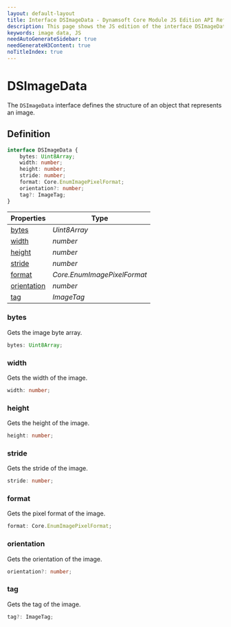 ```yaml
---
layout: default-layout
title: Interface DSImageData - Dynamsoft Core Module JS Edition API Reference
description: This page shows the JS edition of the interface DSImageData in Dynamsoft Core Module.
keywords: image data, JS
needAutoGenerateSidebar: true
needGenerateH3Content: true
noTitleIndex: true
---
```


# DSImageData

The `DSImageData` interface defines the structure of an object that represents an image.

## Definition

```typescript
interface DSImageData {
    bytes: Uint8Array;
    width: number;
    height: number;
    stride: number;
    format: Core.EnumImagePixelFormat;
    orientation?: number;
    tag?: ImageTag;
} 
```

| Properties            | Type |
|----------------------|-------------|
| [bytes](#bytes) | *Uint8Array* |
| [width](#width) | *number* |
| [height](#height) | *number* |
| [stride](#stride) | *number* |
| [format](#format) | *Core.EnumImagePixelFormat* |
| [orientation](#orientation) | *number* |
| [tag](#tag) | *ImageTag* |

### bytes

Gets the image byte array.

```typescript
bytes: Uint8Array;
```

### width

Gets the width of the image.

```typescript
width: number;
```

### height

Gets the height of the image.

```typescript
height: number;
```

### stride

Gets the stride of the image.

```typescript
stride: number;
```

### format

Gets the pixel format of the image.

```typescript
format: Core.EnumImagePixelFormat;
```

### orientation

Gets the orientation of the image.

```typescript
orientation?: number;
```

### tag

Gets the tag of the image.

```typescript
tag?: ImageTag;
```